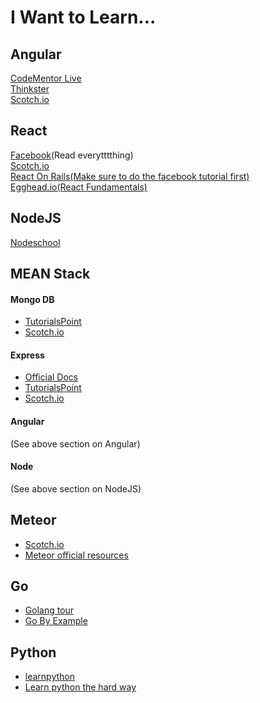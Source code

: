 # I Want to Learn...

## Angular

[CodeMentor Live](https://www.codementor.io/classes/learn-angularjs-live)<br>
[Thinkster](https://thinkster.io/a-better-way-to-learn-angularjs)<br>
[Scotch.io](https://scotch.io/tag/angular-js)

## React

[Facebook](https://facebook.github.io/react/docs/getting-started.html)(Read everytttthing)<br>
[Scotch.io](https://scotch.io/tutorials/learning-react-getting-started-and-concepts)<br>
[React On Rails(Make sure to do the facebook tutorial first)](https://hackhands.com/react-rails-tutorial/)<br>
[Egghead.io(React Fundamentals)](https://egghead.io/series/react-fundamentals)

## NodeJS

[Nodeschool](http://nodeschool.io/)

## MEAN Stack

#### Mongo DB
  - [TutorialsPoint](http://www.tutorialspoint.com/mongodb/mongodb_overview.htm)
  - [Scotch.io](https://scotch.io/tutorials/an-introduction-to-mongodb)

#### Express
  - [Official Docs](http://expressjs.com/)
  - [TutorialsPoint](http://www.tutorialspoint.com/nodejs/nodejs_express_framework.htm)
  - [Scotch.io](https://scotch.io/tutorials/build-a-restful-api-using-node-and-express-4)

#### Angular
 (See above section on Angular)

#### Node
 (See above section on NodeJS)

## Meteor

  - [Scotch.io](https://scotch.io/tutorials/building-a-slack-clone-in-meteor-js-getting-started)<br>
  - [Meteor official resources](https://www.meteor.com/tools/resources)

## Go
  - [Golang tour](https://tour.golang.org/welcome/1)<br>
  - [Go By Example](https://gobyexample.com/)

## Python
  - [learnpython](http://www.learnpython.org/)<br>
  - [Learn python the hard way](http://learnpythonthehardway.org/)
